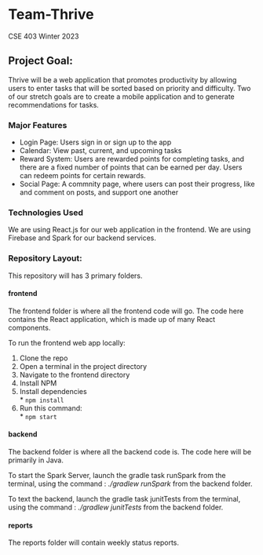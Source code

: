 # Team-Thrive
CSE 403
Winter 2023

## Project Goal:
Thrive will be a web application that promotes productivity by allowing users to enter tasks that will be sorted based on priority and difficulty. Two of our stretch goals are to create a mobile application and to generate recommendations for tasks.

### Major Features
* Login Page: Users sign in or sign up to the app
* Calendar: View past, current, and upcoming tasks
* Reward System: Users are rewarded points for completing tasks, and there are a fixed number of points that can be earned per day. Users can redeem points for certain rewards. 
* Social Page: A commnity page, where users can post their progress, like and comment on posts, and support one another

### Technologies Used
We are using React.js for our web application in the frontend. We are using Firebase and Spark for our backend services.


### Repository Layout:
This repository will has 3 primary folders. 
#### frontend
The frontend folder is where all the frontend code will go. The code here contains the React application, which is made up of many React components. 

To run the frontend web app locally:
  1. Clone the repo
  2. Open a terminal in the project directory
  3. Navigate to the frontend directory
  4. Install NPM
  5. Install dependencies   
    * `npm install`
  6. Run this command:   
    * `npm start`

#### backend
The backend folder is where all the backend code is. The code here will be primarily in Java.

To start the Spark Server, launch the gradle task runSpark from the terminal, using the command :
*./gradlew runSpark* from the backend folder.

To text the backend, launch the gradle task junitTests from the terminal, using the command :
*./gradlew junitTests* from the backend folder.
#### reports
The reports folder will contain weekly status reports.
